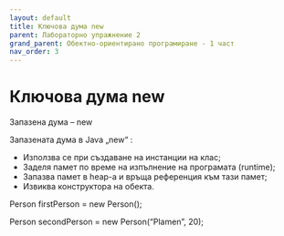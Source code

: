 ```yaml
---
layout: default
title: Ключова дума new
parent: Лабораторно упражнение 2
grand_parent: Обектно-ориентирано програмиране - 1 част
nav_order: 3
---
```

# Ключова дума new

Запазена дума – new

&#x20;Запазената дума в Java „new“ :

* Използва се при създаване на инстанции на клас;
* Заделя памет по време на изпълнение на програмата (runtime);
* Запазва памет в heap-а и връща референция към тази памет;
* Извиква конструктора на обекта.

&#x20;Person firstPerson  = new Person();

Person secondPerson = new Person(“Plamen”, 20);
